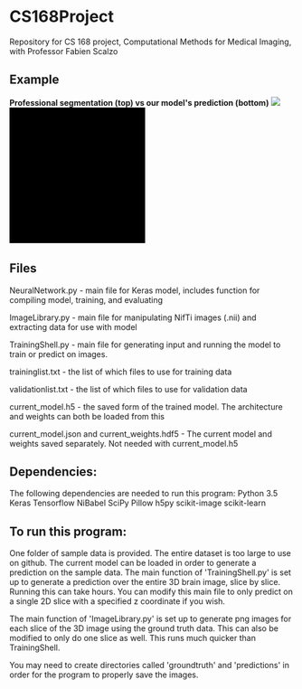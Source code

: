 # CS168Project
Repository for CS 168 project, Computational Methods for Medical Imaging, with Professor Fabien Scalzo

## Example
<b>Professional segmentation (top) vs our model's prediction (bottom)</b>
<img src="professionalsegmentation.gif">
<img src="prediction.gif">

## Files
NeuralNetwork.py - main file for Keras model, includes function for compiling model, training, and evaluating

ImageLibrary.py - main file for manipulating NifTi images (.nii) and extracting data for use with model

TrainingShell.py - main file for generating input and running the model to train or predict on images.

traininglist.txt - the list of which files to use for training data

validationlist.txt - the list of which files to use for validation data

current_model.h5 - the saved form of the trained model. The architecture and weights can both be loaded from this

current_model.json and current_weights.hdf5 - The current model and weights saved separately. Not needed with current_model.h5

## Dependencies:
The following dependencies are needed to run this program:
Python 3.5
Keras
Tensorflow
NiBabel
SciPy
Pillow
h5py
scikit-image
scikit-learn

## To run this program:
One folder of sample data is provided. The entire dataset is too large to use on github. The current model can be loaded in order to generate a prediction on the sample data. The main function of 'TrainingShell.py' is set up to generate a prediction over the entire 3D brain image, slice by slice. Running this can take hours. You can modify this main file to only predict on a single 2D slice with a specified z coordinate if you wish.

The main function of 'ImageLibrary.py' is set up to generate png images for each slice of the 3D image using the ground truth data. This can also be modified to only do one slice as well. This runs much quicker than TrainingShell.

You may need to create directories called 'groundtruth' and 'predictions' in order for the program to properly save the images.
